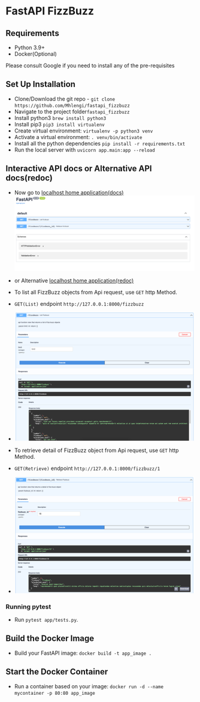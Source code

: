 # FastAPI FizzBuzz

## Requirements
- Python 3.9+
- Docker(Optional)

Please consult Google if you need to install any of the pre-requisites

## Set Up Installation
- Clone/Download the git repo - `git clone https://github.com/Mhlengi/fastapi_fizzbuzz`
- Navigate to the project folder`fastapi_fizzbuzz`
- Install python3 `brew install python3`
- Install pip3 `pip3 install virtualenv`
- Create virtual environment: `virtualenv -p python3 venv`
- Activate a virtual environment: `. venv/bin/activate`
- Install all the python dependencies `pip install -r requirements.txt`
- Run the local server with `uvicorn app.main:app --reload`

## Interactive API docs or Alternative API docs(redoc)   
- Now go to [localhost home application(docs)](http://127.0.0.1:8000/docs)
![Swagger Docs](https://github.com/Mhlengi/fastapi_fizzbuzz/blob/main/docs_images/docs.png)

- or Alternative [localhost home application(redoc)](http://127.0.0.1:8000/redoc)
- To list all FizzBuzz objects from Api request, use `GET` http Method.
- `GET(List)` endpoint `http://127.0.0.1:8000/fizzbuzz`
- ![GET LIST API](https://github.com/Mhlengi/fastapi_fizzbuzz/blob/main/docs_images/docs_all.png)

- To retrieve detail of FizzBuzz object from Api request, use `GET` http Method.
- `GET(Retrieve)` endpoint `http://127.0.0.1:8000/fizzbuzz/1`
- ![GET RETRIEVE API](https://github.com/Mhlengi/fastapi_fizzbuzz/blob/main/docs_images/docs_retreive.png)

### Running pytest
- Run `pytest app/tests.py`.

## Build the Docker Image
- Build your FastAPI image: `docker build -t app_image .`

## Start the Docker Container
- Run a container based on your image: `docker run -d --name mycontainer -p 80:80 app_image`
